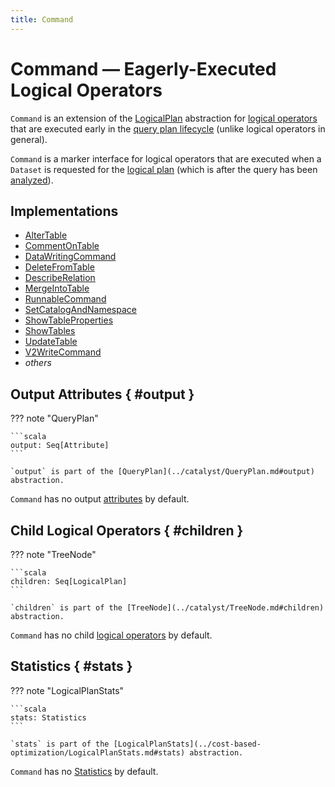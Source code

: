 ```yaml
---
title: Command
---
```


# Command &mdash; Eagerly-Executed Logical Operators

`Command` is an extension of the [LogicalPlan](LogicalPlan.md) abstraction for [logical operators](#implementations) that are executed early in the [query plan lifecycle](../QueryExecution.md#query-plan-lifecycle) (unlike logical operators in general).

`Command` is a marker interface for logical operators that are executed when a `Dataset` is requested for the [logical plan](../dataset/index.md#logicalPlan) (which is after the query has been [analyzed](../QueryExecution.md#analyzed)).

## Implementations

* [AlterTable](AlterTable.md)
* [CommentOnTable](CommentOnTable.md)
* [DataWritingCommand](DataWritingCommand.md)
* [DeleteFromTable](DeleteFromTable.md)
* [DescribeRelation](DescribeRelation.md)
* [MergeIntoTable](MergeIntoTable.md)
* [RunnableCommand](RunnableCommand.md)
* [SetCatalogAndNamespace](SetCatalogAndNamespace.md)
* [ShowTableProperties](ShowTableProperties.md)
* [ShowTables](ShowTables.md)
* [UpdateTable](UpdateTable.md)
* [V2WriteCommand](V2WriteCommand.md)
* _others_

## Output Attributes { #output }

??? note "QueryPlan"

    ```scala
    output: Seq[Attribute]
    ```

    `output` is part of the [QueryPlan](../catalyst/QueryPlan.md#output) abstraction.

`Command` has no output [attributes](../expressions/Attribute.md) by default.

## Child Logical Operators { #children }

??? note "TreeNode"

    ```scala
    children: Seq[LogicalPlan]
    ```

    `children` is part of the [TreeNode](../catalyst/TreeNode.md#children) abstraction.

`Command` has no child [logical operators](LogicalPlan.md) by default.

## Statistics { #stats }

??? note "LogicalPlanStats"

    ```scala
    stats: Statistics
    ```

    `stats` is part of the [LogicalPlanStats](../cost-based-optimization/LogicalPlanStats.md#stats) abstraction.

`Command` has no [Statistics](../cost-based-optimization/Statistics.md) by default.
